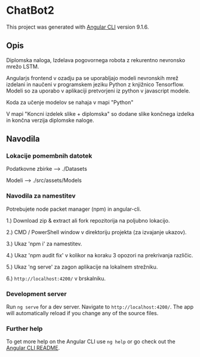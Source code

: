 # ChatBot2

This project was generated with [Angular CLI](https://github.com/angular/angular-cli) version 9.1.6.

## Opis

Diplomska naloga, Izdelava pogovornega robota z rekurentno nevronsko mrežo LSTM.

Angularjs frontend v ozadju pa se uporabljajo modeli nevronskih mrež izdelani in naučeni v programskem jeziku Python z knjižnico Tensorflow. Modeli so za uporabo v aplikaciji pretvorjeni iz python v javascript modele.

Koda za učenje modelov se nahaja v mapi "Python"

V mapi "Koncni izdelek slike + diplomska" so dodane slike končnega izdelka in končna verzija diplomske naloge. 

## Navodila

### Lokacije pomembnih datotek

Podatkovne zbirke --> ./Datasets

Modeli --> ./src/assets/Models

### Navodila za namestitev

Potrebujete node packet manager (npm) in angular-cli.

1.) Download zip & extract ali fork repozitorija na poljubno lokacijo.

2.) CMD / PowerShell window v direktoriju projekta (za izvajanje ukazov).

3.) Ukaz 'npm i' za namestitev.

4.) Ukaz 'npm audit fix' v kolikor na koraku 3 opozori na prekrivanja različic.

5.) Ukaz 'ng serve' za zagon aplikacije na lokalnem strežniku.

6.) `http://localhost:4200/` v brskalniku.

### Development server

Run `ng serve` for a dev server. Navigate to `http://localhost:4200/`. The app will automatically reload if you change any of the source files.

### Further help

To get more help on the Angular CLI use `ng help` or go check out the [Angular CLI README](https://github.com/angular/angular-cli/blob/master/README.md).
